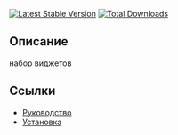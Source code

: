 [![Latest Stable Version](https://poser.pugx.org/yii2lab/yii2-widgets/v/stable.png)](https://packagist.org/packages/yii2lab/yii2-widgets)
[![Total Downloads](https://poser.pugx.org/yii2lab/yii2-widgets/downloads.png)](https://packagist.org/packages/yii2lab/yii2-widgets)

## Описание

набор виджетов

## Ссылки

* [Руководство](guide/ru/README.md)
* [Установка](guide/ru/install.md)
